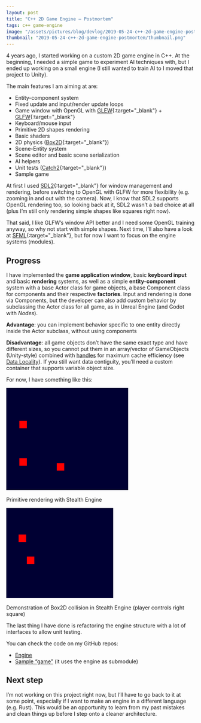 ```yaml
---
layout: post
title: "C++ 2D Game Engine – Postmortem"
tags: c++ game-engine
image: "/assets/pictures/blog/devlog/2019-05-24-c++-2d-game-engine-postmortem/thumbnail.png"
thumbnail: "2019-05-24-c++-2d-game-engine-postmortem/thumbnail.png"
---
```


4 years ago, I started working on a custom 2D game engine in C++. At the beginning, I needed a simple game to experiment AI techniques with, but I ended up working on a small engine (I still wanted to train AI to I moved that project to Unity).

The main features I am aiming at are:

- Entity-component system
- Fixed update and input/render update loops
- Game window with OpenGL with [GLEW](http://glew.sourceforge.net/){:target="_blank"} + [GLFW](http://www.glfw.org/){:target="_blank"}
- Keyboard/mouse input
- Primitive 2D shapes rendering
- Basic shaders
- 2D physics ([Box2D](http://box2d.org/){:target="_blank"})
- Scene-Entity system
- Scene editor and basic scene serialization
- AI helpers
- Unit tests ([Catch2](https://github.com/catchorg/Catch2){:target="_blank"})
- Sample game

At first I used [SDL2](https://www.libsdl.org/index.php){:target="_blank"} for window management and rendering, before switching to OpenGL with GLFW for more flexibility (e.g. zooming in and out with the camera). Now, I know that SDL2 supports OpenGL rendering too, so looking back at it, SDL2 wasn’t a bad choice at all (plus I’m still only rendering simple shapes like squares right now).

That said, I like GLFW’s window API better and I need some OpenGL training anyway, so why not start with simple shapes. Next time, I’ll also have a look at [SFML](http://www.sfml-dev.org/){:target="_blank"}, but for now I want to focus on the engine systems (modules).

## Progress

I have implemented the **game application window**, basic **keyboard input** and basic **rendering** systems, as well as a simple **entity-component** system with a base Actor class for game objects, a base Component class for components and their respective **factories**. Input and rendering is done via Components, but the developer can also add custom behavior by subclassing the Actor class for all game, as in Unreal Engine (and Godot with *Nodes*).

**Advantage**: you can implement behavior specific to one entity directly inside the Actor subclass, without using components

**Disadvantage**: all game objects don’t have the same exact type and have different sizes, so you cannot put them in an array/vector of GameObjects (Unity-style) combined with [handles](http://gamesfromwithin.com/managing-data-relationships) for maximum cache efficiency (see [Data Locality](http://gameprogrammingpatterns.com/data-locality.html)). If you still want data contiguity, you’ll need a custom container that supports variable object size.

For now, I have something like this:

![Three red squares drawn on a dark blue background](/assets/pictures/blog/devlog/2019-05-24-c++-2d-game-engine-postmortem/Red-squares.png)

<figcaption>Primitive rendering with Stealth Engine</figcaption>

![A red square controlled by the player is pushing another one](/assets/pictures/blog/devlog/2019-05-24-c++-2d-game-engine-postmortem/Box2D-box-collision-demo.gif)

<figcaption>Demonstration of Box2D collision in Stealth Engine (player controls right square)</figcaption>

The last thing I have done is refactoring the engine structure with a lot of interfaces to allow unit testing.

You can check the code on my GitHub repos:

- [Engine](https://github.com/hsandt/Stealth-Engine/tree/develop)
- [Sample “game”](https://github.com/hsandt/Stealth-Engine-sample-game/tree/develop) (it uses the engine as submodule)

## Next step

I’m not working on this project right now, but I’ll have to go back to it at some point, especially if I want to make an engine in a different language (e.g. Rust). This would be an opportunity to learn from my past mistakes and clean things up before I step onto a cleaner architecture.